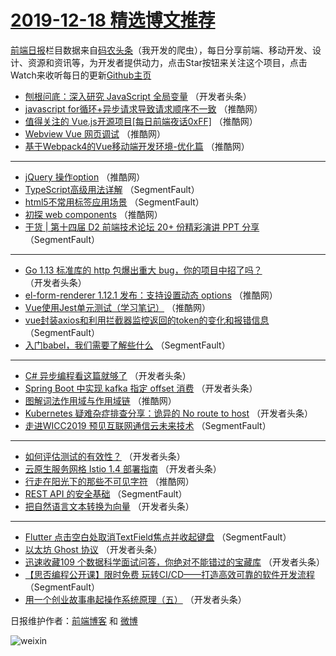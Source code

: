 # [2019-12-18 精选博文推荐](http://hao.caibaojian.com/date/2019/12/18)

[前端日报](http://caibaojian.com/c/news)栏目数据来自[码农头条](http://hao.caibaojian.com/)（我开发的爬虫），每日分享前端、移动开发、设计、资源和资讯等，为开发者提供动力，点击Star按钮来关注这个项目，点击Watch来收听每日的更新[Github主页](https://github.com/kujian/frontendDaily)
* [刨根问底：深入研究 JavaScript 全局变量](http://hao.caibaojian.com/133843.html) （开发者头条）
* [javascript for循环+异步请求导致请求顺序不一致](http://hao.caibaojian.com/133898.html) （推酷网）
* [值得关注的 Vue.js开源项目[每日前端夜话0xFF]](http://hao.caibaojian.com/133901.html) （推酷网）
* [Webview Vue 网页调试](http://hao.caibaojian.com/133896.html) （推酷网）
* [基于Webpack4的Vue移动端开发环境-优化篇](http://hao.caibaojian.com/133904.html) （推酷网）

***
* [jQuery 操作option](http://hao.caibaojian.com/133893.html) （推酷网）
* [TypeScript高级用法详解](http://hao.caibaojian.com/133834.html) （SegmentFault）
* [html5不常用标签应用场景](http://hao.caibaojian.com/133819.html) （SegmentFault）
* [初探 web components](http://hao.caibaojian.com/133894.html) （推酷网）
* [干货 | 第十四届 D2 前端技术论坛 20+ 份精彩演讲 PPT 分享](http://hao.caibaojian.com/133825.html) （SegmentFault）

***
* [Go 1.13 标准库的 http 包爆出重大 bug，你的项目中招了吗？](http://hao.caibaojian.com/133872.html) （开发者头条）
* [el-form-renderer 1.12.1 发布：支持设置动态 options](http://hao.caibaojian.com/133902.html) （推酷网）
* [Vue使用Jest单元测试（学习笔记）](http://hao.caibaojian.com/133886.html) （推酷网）
* [vue封装axios和利用拦截器监控返回的token的变化和报错信息](http://hao.caibaojian.com/133818.html) （SegmentFault）
* [入门babel，我们需要了解些什么](http://hao.caibaojian.com/133829.html) （SegmentFault）

***
* [C# 异步编程看这篇就够了](http://hao.caibaojian.com/133865.html) （开发者头条）
* [Spring Boot 中实现 kafka 指定 offset 消费](http://hao.caibaojian.com/133840.html) （开发者头条）
* [图解词法作用域与作用域链](http://hao.caibaojian.com/133888.html) （推酷网）
* [Kubernetes 疑难杂症排查分享：诡异的 No route to host](http://hao.caibaojian.com/133851.html) （开发者头条）
* [走进WICC2019 预见互联网通信云未来技术](http://hao.caibaojian.com/133830.html) （SegmentFault）

***
* [如何评估测试的有效性？](http://hao.caibaojian.com/133866.html) （开发者头条）
* [云原生服务网格 Istio 1.4 部署指南](http://hao.caibaojian.com/133841.html) （开发者头条）
* [行走在阳光下的那些不可见字符](http://hao.caibaojian.com/133892.html) （推酷网）
* [REST API 的安全基础](http://hao.caibaojian.com/133820.html) （SegmentFault）
* [把自然语言文本转换为向量](http://hao.caibaojian.com/133852.html) （开发者头条）

***
* [Flutter  点击空白处取消TextField焦点并收起键盘](http://hao.caibaojian.com/133831.html) （SegmentFault）
* [以太坊 Ghost 协议](http://hao.caibaojian.com/133867.html) （开发者头条）
* [迅速收藏109 个数据科学面试问答，你绝对不能错过的宝藏库](http://hao.caibaojian.com/133842.html) （开发者头条）
* [【思否编程公开课】限时免费 玩转CI/CD——打造高效可靠的软件开发流程](http://hao.caibaojian.com/133821.html) （SegmentFault）
* [用一个创业故事串起操作系统原理（五）](http://hao.caibaojian.com/133854.html) （开发者头条）

日报维护作者：[前端博客](http://caibaojian.com/) 和 [微博](http://caibaojian.com/go/weibo)

![weixin](https://user-images.githubusercontent.com/3055447/38468989-651132ac-3b80-11e8-8e6b-15122322a9d7.png)